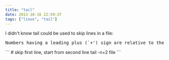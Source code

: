 ```yaml
---
title: "tail"
date: 2013-10-16 22:59:37
tags: ["linux", "tail"]
---
```


<p>
I didn't know tail could be used to skip lines in a file:
</p>

<pre>
Numbers having a leading plus (`+') sign are relative to the beginning of the input
</pre>

<p>
```
# skip first line, start from second line
tail -n+2 file
```
</p>

